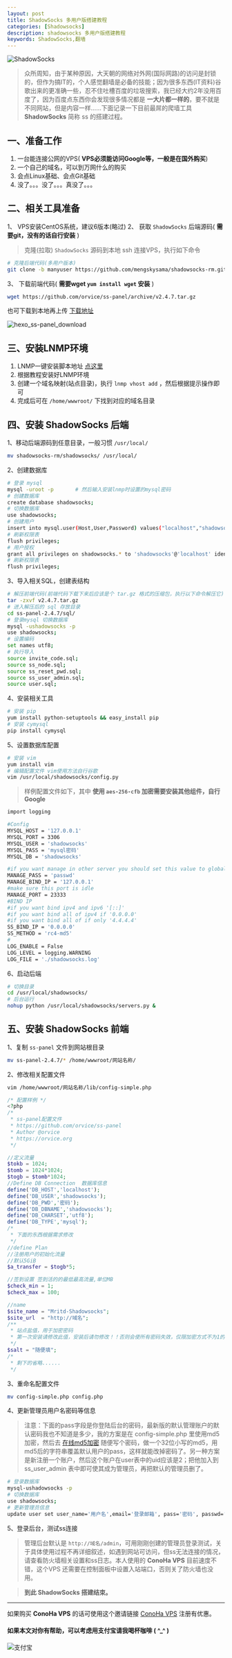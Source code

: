 ```yaml
---
layout: post
title: ShadowSocks 多用户版搭建教程
categories: [Shadowsocks]
description: shadowsocks 多用户版搭建教程
keywords: ShadowSocks,翻墙
---
```


![ShadowSocks](http://cdn.mritd.me/markdown/hexo_shadowsocks_logo.png)

> 众所周知，由于某种原因，大天朝的网络对外网(国际网路)的访问是封锁的，但作为搞IT的，个人感觉翻墙是必备的技能；因为很多东西(IT资料)谷歌出来的更准确一些，忍不住吐槽百度的垃圾搜索，我已经大约2年没用百度了，因为百度点东西你会发现很多情况都是 **一大片都一样的**，要不就是不同网站，但是内容一样......下面记录一下目前最屌的爬墙工具 **ShadowSocks** 简称 ss 的搭建过程。

<!--more-->

## 一、准备工作
1. 一台能连接公网的VPS( **VPS必须能访问Google等，一般是在国外购买**)
2. 一个自己的域名，可以到万网什么的购买
3. 会点Linux基础、会点Git基础
4. 没了。。。没了。。。真没了。。。

## 二、相关工具准备
1、 VPS安装CentOS系统，建议6版本(略过)
2、 获取 `ShadowSocks` 后端源码( **需要git，没有的话自行安装** )

> 克隆(拉取) `ShadowSocks` 源码到本地
> ssh 连接VPS，执行如下命令

``` sh
# 克隆后端代码(多用户版本)
git clone -b manyuser https://github.com/mengskysama/shadowsocks-rm.git
```

3、 下载前端代码( **需要wget `yum install wget` 安装** )

``` sh
wget https://github.com/orvice/ss-panel/archive/v2.4.7.tar.gz
```

也可下载到本地再上传 [下载地址](https://github.com/orvice/ss-panel/branches)

![hexo_ss-panel_download](http://cdn.mritd.me/markdown/hexo_ss-panel_download.png)

## 三、安装LNMP环境
1. LNMP一键安装脚本地址 [点这里](http://lnmp.org/install.html)
2. 根据教程安装好LNMP环境
3. 创建一个域名映射(站点目录)，执行 `lnmp vhost add` ，然后根据提示操作即可
4. 完成后可在 `/home/wwwroot/` 下找到对应的域名目录

## 四、安装 ShadowSocks 后端
1、移动后端源码到任意目录，一般习惯 `/usr/local/`

``` sh
mv shadowsocks-rm/shadowsocks/ /usr/local/
```

2、创建数据库

``` sh
# 登录 mysql
mysql -uroot -p       # 然后输入安装lnmp时设置的mysql密码
# 创建数据库
create database shadowsocks;
# 切换数据库
use shadowsocks;
# 创建用户
insert into mysql.user(Host,User,Password) values("localhost","shadowsocks",password("密码"));
# 刷新权限表
flush privileges;
# 用户授权
grant all privileges on shadowsocks.* to 'shadowsocks'@'localhost' identified by '密码';
# 刷新权限表
flush privileges;
```

3、导入相关SQL，创建表结构

``` sh
# 解压前端代码(前端代码下载下来后应该是个 tar.gz 格式的压缩包，执行以下命令解压它)
tar -zxvf v2.4.7.tar.gz
# 进入解压后的 sql 存放目录
cd ss-panel-2.4.7/sql/
# 登录mysql 切换数据库
mysql -ushadowsocks -p
use shadowsocks;
# 设置编码
set names utf8;
# 执行导入
source invite_code.sql;
source ss_node.sql;
source ss_reset_pwd.sql;
source ss_user_admin.sql;
source user.sql;
```

4、安装相关工具

``` sh
# 安装 pip
yum install python-setuptools && easy_install pip
# 安装 cymysql
pip install cymysql
```

5、设置数据库配置

``` sh
# 安装 vim
yum install vim
# 编辑配置文件 vim使用方法自行谷歌
vim /usr/local/shadowsocks/config.py
```

> 样例配置文件如下，其中 **使用 `aes-256-cfb` 加密需要安装其他组件，自行Google**

``` sh
import logging

#Config
MYSQL_HOST = '127.0.0.1'
MYSQL_PORT = 3306
MYSQL_USER = 'shadowsocks'
MYSQL_PASS = 'mysql密码'
MYSQL_DB = 'shadowsocks'

#if you want manage in other server you should set this value to global ip
MANAGE_PASS = 'passwd'
MANAGE_BIND_IP = '127.0.0.1'
#make sure this port is idle
MANAGE_PORT = 23333
#BIND IP
#if you want bind ipv4 and ipv6 '[::]'
#if you want bind all of ipv4 if '0.0.0.0'
#if you want bind all of if only '4.4.4.4'
SS_BIND_IP = '0.0.0.0'
SS_METHOD = 'rc4-md5'
#
LOG_ENABLE = False
LOG_LEVEL = logging.WARNING
LOG_FILE = './shadowsocks.log'
```
6、启动后端

``` sh
# 切换目录
cd /usr/local/shadowsocks/
# 后台运行
nohup python /usr/local/shadowsocks/servers.py &
```

## 五、安装 ShadowSocks 前端
1、复制 `ss-panel` 文件到网站根目录

``` sh
mv ss-panel-2.4.7/* /home/wwwroot/网站名称/
```

2、修改相关配置文件

``` sh
vim /home/wwwroot/网站名称/lib/config-simple.php
```

``` php
/* 配置样例 */
<?php
/*
 * ss-panel配置文件
 * https://github.com/orvice/ss-panel
 * Author @orvice
 * https://orvice.org
 */

//定义流量
$tokb = 1024;
$tomb = 1024*1024;
$togb = $tomb*1024;
//Define DB Connection  数据库信息
define('DB_HOST','localhost');
define('DB_USER','shadowsocks');
define('DB_PWD','密码');
define('DB_DBNAME','shadowsocks');
define('DB_CHARSET','utf8');
define('DB_TYPE','mysql');
/*
 * 下面的东西根据需求修改
 */
//define Plan
//注册用户的初始化流量
//默认5GiB
$a_transfer = $togb*5;

//签到设置 签到活的的最低最高流量,单位MB
$check_min = 1;
$check_max = 100;

//name
$site_name = "Mritd-Shadowsocks";
$site_url  = "http://域名";
/**
 * 站点盐值，用于加密密码
 * 第一次安装请修改此值，安装后请勿修改！！否则会使所有密码失效，仅限加密方式不为1的时候有效
 */
$salt = "随便填";
/*
 * 剩下的省略......
 */
```

3、重命名配置文件

``` sh
mv config-simple.php config.php
```

4、更新管理员用户名密码等信息

> 注意：下面的pass字段是你登陆后台的密码，最新版的默认管理账户的默认密码我也不知道是多少，我的方案是在 config-simple.php 里使用md5加密，然后去 [在线md5加密](http://tool.chinaz.com/tools/md5.aspx) 随便写个密码，做一个32位小写的md5，用md5后的字符串覆盖默认用户的pass，这样就能改掉密码了。另一种方案是新注册一个账户，然后这个账户在user表中的uid应该是2；把他加入到 ss\_user\_admin 表中即可使其成为管理员，再把默认的管理员删了。

``` sh
# 登录数据库
mysql-ushadowsocks -p
# 切换数据库
use shadowsocks;
# 更新管理员信息
update user set user_name='用户名',email='登录邮箱', pass='密码', passwd='ss连接密码' where uid=1;
```

5、登录后台，测试ss连接

> 管理后台默认是 `http://域名/admin`，可用刚刚创建的管理员登录测试，关于具体使用过程不再详细叙述，如遇到网站可访问，但ss无法连接的情况，请查看防火墙相关设置和ss日志。本人使用的 **ConoHa VPS** 目前速度不错，这个VPS 还需要在控制面板中设置入站端口，否则关了防火墙也没用。

> **到此 ShadowSocks 搭建结束。**

---

如果购买 **ConoHa VPS** 的话可使用这个邀请链接 [ConoHa VPS](https://www.conoha.jp/referral/?token=pVMnGJDqY5jjnek.R4GhJnoqv7zaJ2PAMh5lvfWg9PKZ0PppokI-189) 注册有优惠。

#### 如果本文对你有帮助，可以考虑用支付宝请我喝杯咖啡  ( ^_^ )

![支付宝](http://cdn.mritd.me/markdown/zhifubao.png)
